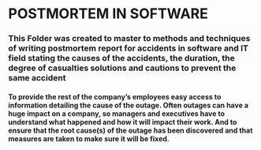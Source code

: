 <h1>POSTMORTEM IN SOFTWARE</h1>
<h3>This Folder was created to master to methods and techniques of writing postmortem report for accidents in software and IT field stating the causes of the accidents, the duration, the degree of casualties solutions and cautions to prevent the same accident</h3>
<h4>To provide the rest of the company’s employees easy access to information detailing the cause of the outage. Often outages can have a huge impact on a company, so managers and executives have to understand what happened and how it will impact their work.
And to ensure that the root cause(s) of the outage has been discovered and that measures are taken to make sure it will be fixed.</h4>
